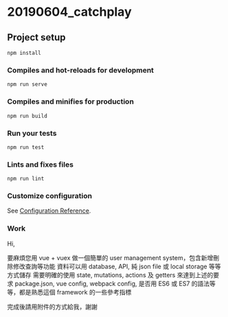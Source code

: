# 20190604_catchplay

## Project setup
```
npm install
```

### Compiles and hot-reloads for development
```
npm run serve
```

### Compiles and minifies for production
```
npm run build
```

### Run your tests
```
npm run test
```

### Lints and fixes files
```
npm run lint
```

### Customize configuration
See [Configuration Reference](https://cli.vuejs.org/config/).

### Work
Hi,

要麻煩您用 vue + vuex 做一個簡單的 user management system，包含新增刪除修改查詢等功能
資料可以用 database, API, 純 json file 或 local storage 等等方式儲存
需要明確的使用 state, mutations, actions 及 getters 來達到上述的要求
package.json, vue config, webpack config, 是否用 ES6 或 ES7 的語法等等，都是熟悉這個 framework 的一些參考指標

完成後請用附件的方式給我，謝謝